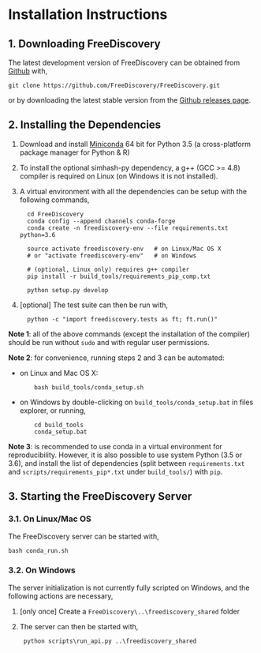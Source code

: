 # Installation Instructions


## 1. Downloading FreeDiscovery

The latest development version of FreeDiscovery can be obtained from [Github](https://github.com/FreeDiscovery/FreeDiscovery) with,
      
    git clone https://github.com/FreeDiscovery/FreeDiscovery.git

or by downloading the latest stable version from the [Github releases page](https://github.com/FreeDiscovery/FreeDiscovery/releases).


## 2. Installing the Dependencies

 1. Download and install [Miniconda](http://conda.pydata.org/miniconda.html) 64 bit for Python 3.5 (a cross-platform package manager for Python & R)

 2. To install the optional simhash-py dependency, a g++ (GCC >= 4.8) compiler is required on Linux (on Windows it is not installed). 
 
 3. A virtual environment with all the dependencies can be setup with the following commands,
 
          cd FreeDiscovery
          conda config --append channels conda-forge
          conda create -n freediscovery-env --file requirements.txt python=3.6
 
          source activate freediscovery-env   # on Linux/Mac OS X
          # or "activate freediscovery-env"   # on Windows 

          # (optional, Linux only) requires g++ compiler
          pip install -r build_tools/requirements_pip_comp.txt 

          python setup.py develop
 
 4. [optional] The test suite can then be run with,
 
          python -c "import freediscovery.tests as ft; ft.run()"


**Note 1**: all of the above commands (except the installation of the compiler) should be run without `sudo` and with regular user permissions.

**Note 2**: for convenience, running steps 2 and 3 can be automated:

- on Linux and Mac OS X:

          bash build_tools/conda_setup.sh

- on Windows by double-clicking on `build_tools/conda_setup.bat` in files explorer, or running,

          cd build_tools
          conda_setup.bat

**Note 3**: is recommended to use conda in a virtual environment for reproducibility. However, it is also possible to use system Python (3.5 or 3.6), and install the list of dependencies (split between `requirements.txt` and `scripts/requirements_pip*.txt` under `build_tools/`) with `pip`.


      
## 3. Starting the FreeDiscovery Server

### 3.1. On Linux/Mac OS 

The FreeDiscovery server can be started with,
   
    bash conda_run.sh

### 3.2. On Windows

The server initialization is not currently fully scripted on Windows, and the following actions are necessary,

1. [only once] Create a `FreeDiscovery\..\freediscovery_shared` folder
2. The server can then be started with,

        python scripts\run_api.py ..\freediscovery_shared 
